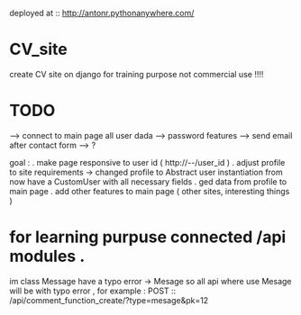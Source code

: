 deployed at :: http://antonr.pythonanywhere.com/

# CV_site
create CV site on django for training purpose not commercial use !!!!


# TODO 
 --> connect to main page all user dada
 --> password features
 --> send email after contact form 
 --> ? 
 



goal : 
. make page responsive to user id ( http://*--*/user_id )
. adjust profile to site requirements -> changed profile to Abstract user instantiation
  from now have a CustomUser with all necessary fields 
. ged data from profile to main page 
. add other features to main page ( other sites, interesting things )


# for learning purpuse connected /api modules .
im class Message have a typo error -> Mesage so all api where use Mesage
will be with typo error , for example :
    POST :: /api/comment_function_create/?type=mesage&pk=12
